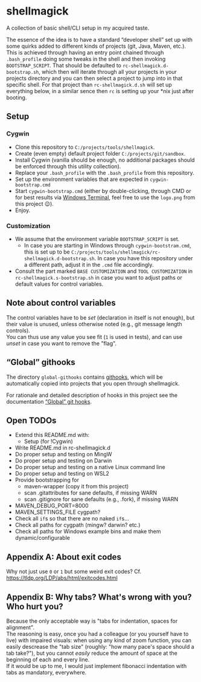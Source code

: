 # shellmagick

A collection of basic shell/CLI setup in my acquired taste.

The essence of the idea is to have a standard “developer shell” set up with some quirks added to different kinds of projects (git, Java, Maven, etc.).
This is achieved through having an entry point chained through `.bash_profile` doing some tweaks in the shell and then invoking `BOOTSTRAP_SCRIPT`.
That should be defaulted to `rc-shellmagick.d-bootstrap.sh`, which then will iterate through all your projects in your projects directory and you can then select a project to jump into in that specific shell.
For that project than `rc-shellmagick.d.sh` will set up everything below, in a similar sence then `rc` is setting up your *nix just after booting.

## Setup

### Cygwin

* Clone this repository to `C:/projects/tools/shellmagick`.
* Create (even empty) default project folder `C:/projects/git/sandbox`.
* Install Cygwin (vanilla should be enough, no additional packages should be enforced through this utility collection).
* Replace your `.bash_profile` with the `.bash_profile` from this repository.
* Set up the environment variables that are expected in `cygwin-bootstrap.cmd`
* Start `cygwin-bootstrap.cmd` (either by double-clicking, through CMD or for best results via [Windows Terminal](https://github.com/microsoft/terminal), feel free to use the `logo.png` from this project 😉).
* Enjoy.

### Customization

* We assume that the environment variable `BOOTSTRAP_SCRIPT` is set.
  * In case you are starting in Windows through `cygwin-bootstram.cmd`, this is set up to be `C:/projects/tools/shellmagick/rc-shellmagick.d-bootstrap.sh`. In case you have this repository under a different path, adjust it in the `.cmd` file accordingly.
* Consult the part marked `BASE CUSTOMIZATION` and `TOOL CUSTOMIZATION` in `rc-shellmagick.s-bootstrap.sh` in case you want to adjust paths or default values for control variables.

## Note about control variables

The control variables have to be _set_ (declaration in itself is not enough), but their value is unused, unless otherwise noted (e.g., git message length controls).  
You can thus use any value you see fit (`1` is used in tests), and can use _unset_ in case you want to remove the "flag".

## “Global” githooks

The directory `global-githooks` contains [githooks](https://git-scm.com/docs/githooks), which will be automatically copied into projects that you open through shellmagick.

For rationale and detailed description of hooks in this project see the documentation [“Global” git hooks](./global-githooks/README.md).

## Open TODOs

* Extend this README.md with:
  * Setup (for !Cygwin)
* Write README.md in rc-shellmagick.d
* Do proper setup and testing on MingW
* Do proper setup and testing on Darwin
* Do proper setup and testing on a native Linux command line
* Do proper setup and testing on WSL2
* Provide bootstrapping for
  * maven-wrapper (copy it from this project)
  * scan .gitattributes for sane defaults, if missing WARN
  * scan .gitignore for sane defaults (e.g., .fork), if missing WARN
* MAVEN_DEBUG_PORT=8000
* MAVEN_SETTINGS_FILE cygpath?
* Check all `if`s so that there are no naked `if`s...
* Check all paths for cygpath (mingw? darwin? etc.)
* Check all paths for Windows example bins and make them dynamic/configurable

## Appendix A: About exit codes

Why not just use `0` or `1` but some weird exit codes? Cf. https://tldp.org/LDP/abs/html/exitcodes.html

## Appendix B: Why tabs? What's wrong with you? Who hurt you?

Because the only acceptable way is "tabs for indentation, spaces for alignment".  
The reasoning is easy, once you had a colleague (or you yourself have to live) with impaired visuals: when using any kind of zoom function, you can easily descrease the "tab size" (roughly: "how many pace's space should a tab take?"), but you cannot _easily_ reduce the amount of space at the beginning of each and every line.  
If it would be up to me, I would just implement fibonacci indentation with tabs as mandatory, everywhere.
